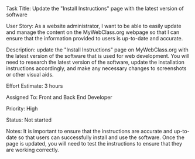 Task Title: Update the "Install Instructions" page with the latest version of software

User Story: As a website administrator, I want to be able to easily update and manage the content on the MyWebClass.org 
webpage so that I can ensure that the information provided to users is up-to-date and accurate.

Description: update the "Install Instructions" page on MyWebClass.org with the latest version of the software that is used 
for web development. You will need to research the latest version of the software, update the installation instructions 
accordingly, and make any necessary changes to screenshots or other visual aids. 

Effort Estimate: 3 hours

Assigned To: Front and Back End Developer 

Priority: High

Status: Not started

Notes: It is important to ensure that the instructions are accurate and up-to-date so that users can successfully install 
and use the software. Once the page is updated, you will need to test the instructions to ensure that they are working correctly.